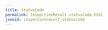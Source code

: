 ```yaml
---
title: statusCode
permalink: InspectionResult.statusCode.html
jsonid: inspectionresult_statuscode
---
```

